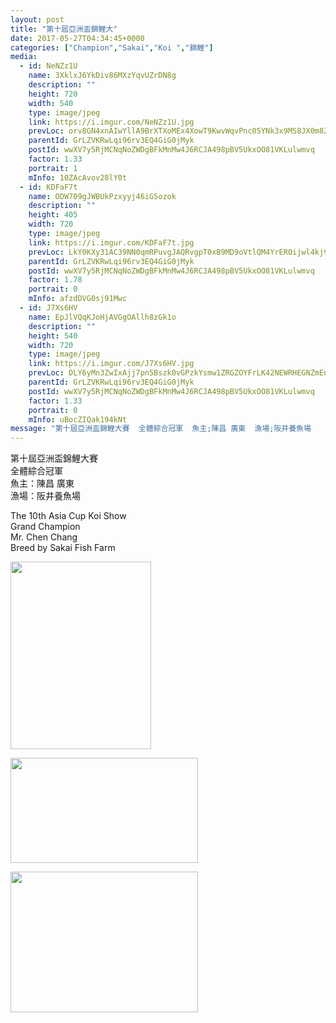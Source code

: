 ```yaml
---
layout: post
title: "第十屆亞洲盃錦鯉大" 
date: 2017-05-27T04:34:45+0000 
categories: ["Champion","Sakai","Koi ","錦鯉"] 
media:
  - id: NeNZz1U
    name: 3XklxJ6YkDiv86MXzYqvUZrDN8g
    description: ""   
    height: 720
    width: 540
    type: image/jpeg
    link: https://i.imgur.com/NeNZz1U.jpg
    prevLoc: orv8GN4xnAIwYllA9BrXTXoMEx4XowT9KwvWqvPnc05YNk3x9MS8JX0m8Z8BIzwkGY3qmnFry1M9Rp0QsAz9GEjApWhKj67JP0opiyQ2kEZqmktNB93lP2gwikGNZOOQYMcy8pnNAYpGIrlz4ABQrrck7DwDV8Y5c7qME7lB2JiEKKNk2GMZC6MEX33jBjC1GWkp3jkWczZ72vnw38UlKo3MZzqmhGpGqlOAQGCNqoY5z4NksPWg9kKDloi40j7nr5pyhjQ
    parentId: GrLZVKRwLqi96rv3EQ4GiG0jMyk
    postId: wwXV7y5RjMCNqNoZWDgBFkMnMw4J6RCJA498pBV5UkxOO81VKLulwmvq
    factor: 1.33
    portrait: 1
    mInfo: 10ZAcAvov28lY0t
  - id: KDFaF7t
    name: ODW709gJWBUkPzxyyj46iG5ozok
    description: ""   
    height: 405
    width: 720
    type: image/jpeg
    link: https://i.imgur.com/KDFaF7t.jpg
    prevLoc: LkY0KXy31AC39NN0qmRPuvgJAQRvgpT0xB9MD9oVtlQM4YrEROijwl4kj9loiJwoXlkD11imEroDjwwRc3G320BxpMswVrKR4z5gCGJ52D9690C1MlxqANWEu76rVAwE81t3lD7LBK95UqnrZrQmL7Fx7yAWWN9Mu7REGnOoovUYlWAE2xNJUYvPzoKQoNsZz6Ojnw1rh4RZ5W8W0wcjE9W3vjJPcN8BMBlPD4cDLN46onjZigGRxROQXMujg1DqwZPMf4K3Qy
    parentId: GrLZVKRwLqi96rv3EQ4GiG0jMyk
    postId: wwXV7y5RjMCNqNoZWDgBFkMnMw4J6RCJA498pBV5UkxOO81VKLulwmvq
    factor: 1.78
    portrait: 0
    mInfo: afzdDVG0sj91Mwc
  - id: J7Xs6HV
    name: EpJlVQqKJoHjAVGgOAllh8zGk1o
    description: ""   
    height: 540
    width: 720
    type: image/jpeg
    link: https://i.imgur.com/J7Xs6HV.jpg
    prevLoc: DLY6yMn3ZwIxAjj7pn5Bszk0vGPzkYsmw1ZRGZOYFrLK42NEWRHEGNZmEnE3TNgmLgq7yOFm7xnNY3RZSWNLnvP515SL3ExwMlDjuBq3GDMXZgsXNE8Nyxk4I0pRExDQWqC2vVPgvkxgCZqVoDDA3ysQjg148XqGck4nYk7mZBHnKKZov3VEhnGKLrrmMYHVrR5pqyWLsY9VDMLDzguMqPRqnEWNu6JlDnZZgmunL4BDYym7SW4jrk6qVwuP7BR1v1kzTjN
    parentId: GrLZVKRwLqi96rv3EQ4GiG0jMyk
    postId: wwXV7y5RjMCNqNoZWDgBFkMnMw4J6RCJA498pBV5UkxOO81VKLulwmvq
    factor: 1.33
    portrait: 0
    mInfo: uBocZIQak194kNt
message: "第十屆亞洲盃錦鯉大賽  全體綜合冠軍  魚主;陳昌 廣東  漁場;阪井養魚場     The 10th Asia Cup Koi Show  Grand Champion   Mr. Chen Chang  Breed by Sakai Fish Farm"
---
```


第十屆亞洲盃錦鯉大賽  
全體綜合冠軍  
魚主：陳昌 廣東  
漁場：阪井養魚場   
  
The 10th Asia Cup Koi Show  
Grand Champion   
Mr. Chen Chang  
Breed by Sakai Fish Farm


[//]: #media:  
<a href="https://i.imgur.com/NeNZz1U.jpg"><img src="https://i.imgur.com/NeNZz1U.jpg" height="300" width="225" /></a> 
  

<a href="https://i.imgur.com/KDFaF7t.jpg"><img src="https://i.imgur.com/KDFaF7t.jpg" height="168" width="300" /></a> 
  

<a href="https://i.imgur.com/J7Xs6HV.jpg"><img src="https://i.imgur.com/J7Xs6HV.jpg" height="225" width="300" /></a> 
 
